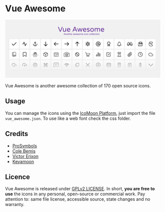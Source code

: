 # Vue Awesome
![Another awesome collection of open source icons](/vue_awesome.png)

Vue Awesome is another awesome collection of 170 open source icons.

## Usage
You can manage the icons using the [IcoMoon Platform](https://icomoon.io/), just import the file `vue_awesome.json`. To use like a web font check the css folder.

## Credits
* [ProSymbols](https://thenounproject.com/prosymbols/)
* [Cole Bemis](http://colebemis.com/)
* [Victor Erixon](https://dribbble.com/victorerixon)
* [Keyamoon](http://keyamoon.com/)

## Licence
Vue Awesome is released under [GPLv2 LICENSE](https://www.gnu.org/licenses/old-licenses/gpl-2.0.html). In short, **you are free to use** the icons in any personal, open-source or commercial work. Pay attention to: same file license, accessible source, state changes and no warranty.
